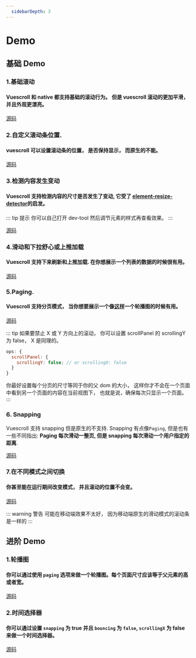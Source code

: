 ```yaml
---
  sidebarDepth: 3
---
```


# Demo

## 基础 Demo

### 1.基础滚动

#### Vuescroll 和 native 都支持基础的滚动行为。 但是 vuescroll 滚动的更加平滑，并且外观更漂亮。

<ClientOnly>
<Demo-Basic-OrdinaryScroll />
</ClientOnly>

[源码](https://github.com/YvesCoding/vuescrolljs/blob/master/docs/.vuepress/components/Demo/Basic/OrdinaryScroll.vue)

### 2.自定义滚动条位置.

#### vuescroll 可以设置滚动条的位置， 是否保持显示， 而原生的不能。

<Demo-Basic-SetPositionAndKeepShow />

[源码](https://github.com/YvesCoding/vuescrolljs/blob/master/docs/.vuepress/components/Demo/Basic/SetPositionAndKeepShow.vue)

### 3.检测内容发生变动

#### Vuescroll 支持检测内容的尺寸是否发生了变动, 它受了 [element-resize-detector](https://github.com/wnr/element-resize-detector)的启发。

::: tip 提示
你可以自己打开 dev-tool 然后调节元素的样式再查看效果。
:::

<Demo-Basic-DetectSizeChange />

[源码](https://github.com/YvesCoding/vuescrolljs/blob/master/docs/.vuepress/components/Demo/Basic/DetectSizeChange.vue)

### 4.滑动和下拉舒心或上推加载

#### Vuescroll 支持下来刷新和上推加载. 在你想展示一个列表的数据的时候很有用。

<Demo-Basic-PullRefreshOrPushLoad />

[源码](https://github.com/YvesCoding/vuescrolljs/blob/master/docs/.vuepress/components/Demo/Basic/PullRefreshOrPushLoad.vue)

### 5.Paging.

#### Vuescroll 支持分页模式， 当你想要展示一个像[这样](http://element-cn.eleme.io/#/zh-CN/component/carousel)一个轮播图的时候有用。

<Demo-Basic-Paging />

[源码](https://github.com/YvesCoding/vuescrolljs/blob/master/docs/.vuepress/components/Demo/Basic/Paging.vue)

::: tip
如果要禁止 X 或 Y 方向上的滚动， 你可以设置 scrollPanel 的 scrollingY 为 false， X 是同理的。

```javascript
ops: {
  scrollPanel: {
    scrollingY: false; // or scrollingX: false
  }
}
```

你最好设置每个分页的尺寸等同于你的父 dom 的大小， 这样你才不会在一个页面中看到另一个页面的内容在当前视图下， 也就是说，确保每次只显示一个页面。
:::

### 6. Snapping

Vuescroll 支持 snapping 但是原生的不支持. Snapping 有点像`Paging`, 但是也有一些不同指出: **Paging 每次滑动一整页, 但是 snapping 每次滑动一个用户指定的距离**.

<Demo-Basic-Snapping />

[源码](https://github.com/YvesCoding/vuescrolljs/blob/master/docs/.vuepress/components/Demo/Basic/Snapping.vue)

### 7.在不同模式之间切换

#### 你甚至能在运行期间改变模式， 并且滚动的位置不会变。

<Demo-Basic-SwitchMode />

[源码](https://github.com/YvesCoding/vuescrolljs/blob/master/docs/.vuepress/components/Demo/Basic/SwitchMode.vue)

::: warning 警告
可能在移动端效果不太好， 因为移动端原生的滑动模式的滚动条是一样的
:::

## 进阶 Demo

### 1.轮播图

#### 你可以通过使用 `paging` 选项来做一个轮播图。每个页面尺寸应该等于父元素的高或者宽。

<Demo-Advance-MakeACarousel />

[源码](https://github.com/YvesCoding/vuescrolljs/blob/master/docs/.vuepress/components/Demo/Advance/MakeACarousel.vue)

### 2.时间选择器

#### 你可以通过设置 `snapping` 为 true 并且 `bouncing` 为 `false`, `scrollingX` 为 false 来做一个时间选择器。

<Demo-Advance-MakeATimePicker />

[源码](https://github.com/YvesCoding/vuescrolljs/blob/master/docs/.vuepress/components/Demo/Advance/MakeATimePicker.vue)
